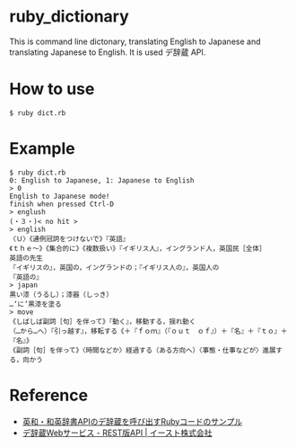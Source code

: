 # ruby_dictionary

This is command line dictonary, translating English to Japanese and translating Japanese to English.
 It is used デ辞蔵 API.
 
 # How to use
 
```
$ ruby dict.rb
```
 
 # Example
 
 ```
$ ruby dict.rb
0: English to Japanese, 1: Japanese to English
> 0
English to Japanese mode!
finish when pressed Ctrl-D
> englush
(・３・)< no hit >
> english
〈Ｕ〉《通例冠詞をつけないで》『英語』
《ｔｈｅ～》《集合的に》《複数扱い》『イギリス人』，イングランド人，英国民［全体］
英語の先生
『イギリスの』，英国の，イングランドの；『イギリス人の』，英国人の
『英語の』
> japan
黒い漆（うるし）；漆器（しっき）
…‘に’黒漆を塗る
> move
《しばしば副詞［句］を伴って》『動く』，移動する，揺れ動く
（…から…へ）『引っ越す』，移転する《＋『ｆｏｍ』（『ｏｕｔ　ｏｆ』）＋『名』＋『ｔｏ』＋『名』》
《副詞［句］を伴って》〈時間などか〉経過する（ある方向へ）〈事態・仕事などが〉進展する，向かう
 ```
 
 # Reference
 
 - [英和・和英辞書APIのデ辞蔵を呼び出すRubyコードのサンプル](https://morizyun.github.io/blog/dejizo-api-dictionary-api-ruby/index.html)
 - [デ辞蔵Webサービス - REST版API | イースト株式会社](https://www.est.co.jp/dev/dict/rest)
